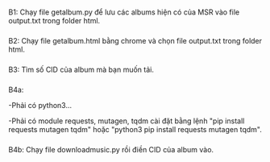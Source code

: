 ###
B1: Chạy file getalbum.py để lưu các albums hiện có của MSR vào file output.txt trong folder html.
###
B2: Chạy file getalbum.html bằng chrome và chọn file output.txt trong folder html.
###
B3: Tìm số CID của album mà bạn muốn tải.
###
B4a:

-Phải có python3...

-Phải có module requests, mutagen, tqdm cài đặt bằng lệnh "pip install requests mutagen tqdm" hoặc "python3 pip install requests mutagen tqdm".
###
B4b: Chạy file downloadmusic.py rồi điền CID của album vào.
###

